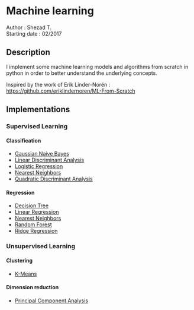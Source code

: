 # Machine learning

Author : Shezad T.          
Starting date : 02/2017

## Description

I implement some machine learning models and algorithms from scratch in python
in order to better understand the underlying concepts.

Inspired by the work of Erik Linder-Norén : https://github.com/eriklindernoren/ML-From-Scratch

## Implementations

### Supervised Learning

#### Classification

- [Gaussian Naive Bayes](src/supervised/classification/gaussian_naive_bayes.py)
- [Linear Discriminant Analysis](src/supervised/classification/linear_discriminant_analysis.py)
- [Logistic Regression](src/supervised/classification/logistic_regression.py)
- [Nearest Neighbors](src/supervised/classification/nearest_neighbors.py)
- [Quadratic Discriminant Analysis](src/supervised/classification/quadratic_discriminant_analysis.py)

#### Regression

- [Decision Tree](src/supervised/regression/decision_tree.py)
- [Linear Regression](src/supervised/regression/linear_regression.py)
- [Nearest Neighbors](src/supervised/regression/nearest_neighbors.py)
- [Random Forest](src/supervised/regression/random_forest.py)
- [Ridge Regression](src/supervised/regression/ridge_regression.py)

### Unsupervised Learning

#### Clustering

- [K-Means](src/unsupervised/clustering/k_means.py)

#### Dimension reduction

- [Principal Component Analysis](src/unsupervised/dimension_reduction/principal_component_analysis.py)
